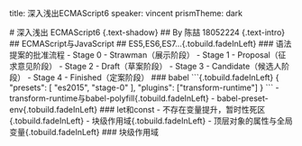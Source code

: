 title: 深入浅出ECMAScript6
speaker: vincent
prismTheme: dark

<slide class="bg-blue aligncenter">
# 深入浅出 ECMAScript6 {.text-shadow}
## By 陈喆 18052224 {.text-intro}

<slide class="bg-blue">
## ECMAScript与JavaScript
## ES5,ES6,ES7...{.tobuild.fadeInLeft}

<slide class="bg-blue">
### 语法提案的批准流程
- Stage 0 - Strawman（展示阶段）
- Stage 1 - Proposal（征求意见阶段）
- Stage 2 - Draft（草案阶段）
- Stage 3 - Candidate（候选人阶段）
- Stage 4 - Finished（定案阶段）

<slide class="bg-blue">
### babel
```{.tobuild.fadeInLeft}
{
  "presets": [
    "es2015",
    "stage-0"
  ],
  "plugins": ["transform-runtime"]
}
```
- transform-runtime与babel-polyfill{.tobuild.fadeInLeft}
- babel-preset-env{.tobuild.fadeInLeft}

<slide class="bg-blue">
### let和const
- 不存在变量提升，暂时性死区{.tobuild.fadeInLeft}
- 块级作用域{.tobuild.fadeInLeft}
- 顶层对象的属性与全局变量{.tobuild.fadeInLeft}

<slide class="bg-blue">
### 块级作用域
